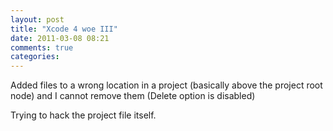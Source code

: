 ```yaml
---
layout: post
title: "Xcode 4 woe III"
date: 2011-03-08 08:21
comments: true
categories: 
---
```


Added files to a wrong location in a project (basically above the project root node) and I cannot remove them (Delete option is disabled)


Trying to hack the project file itself.

